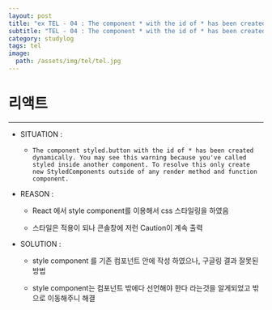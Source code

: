 ```yaml
---
layout: post
title: "ex TEL - 04 : The component * with the id of * has been created dynamically"
subtitle: "TEL - 04 : The component * with the id of * has been created dynamically"
category: studylog
tags: tel
image:
  path: /assets/img/tel/tel.jpg
---
```


<!-- more -->

# 리액트

---

- SITUATION :

  - `The component styled.button with the id of * has been created dynamically. You may see this warning because you've called styled inside another component. To resolve this only create new StyledComponents outside of any render method and function component.`

- REASON :

  - React 에서 style component를 이용해서 css 스타일링을 하였음

  - 스타일은 적용이 되나 콘솔창에 저런 Caution이 계속 출력

- SOLUTION :

  - style component 를 기존 컴포넌트 안에 작성 하였으나, 구글링 결과 잘못된 방법

  - style component는 컴포넌트 밖에다 선언해야 한다 라는것을 알게되었고 밖으로 이동해주니 해결
